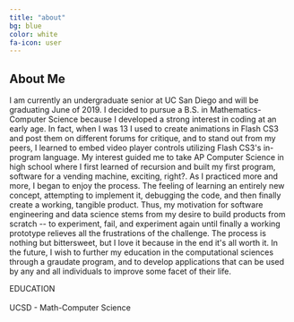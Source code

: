 ```yaml
---
title: "about"
bg: blue
color: white
fa-icon: user
---
```


## About Me

<div class="about-me-container">
<p class="about-me-text">I am currently an undergraduate senior at UC San Diego and will be graduating June of 2019. I decided to pursue a B.S. in Mathematics-Computer Science because I developed a strong interest in coding at an early age. In fact, when I was 13 I used to create animations in Flash CS3 and post them on different forums for critique, and to stand out from my peers, I learned to embed video player controls utilizing Flash CS3's in-program language. My interest guided me to take AP Computer Science in high school where I first learned of recursion and built my first program, software for a vending machine, exciting, right?. As I practiced more and more, I began to enjoy the process. The feeling of learning an entirely new concept, attempting to implement it, debugging the code, and then finally create a working, tangible product. Thus, my motivation for software engineering and data science stems from my desire to build products from scratch -- to experiment, fail, and experiment again until finally a working prototype relieves all the frustrations of the challenge. The process is nothing but bittersweet, but I love it because in the end it's all worth it. In the future, I wish to further my education in the computational sciences through a graudate program, and to develop applications that can be used by any and all individuals to improve some facet of their life.
</p>
</div>
<div class="about-me-boxes">
<div class="circle-frame"><i class="fa fa-graduation-cap fa-7x"></i>
</div>
<div class="about-me-headings">EDUCATION<br>
<br>
</div>
<div class="about-me-info-black">UCSD - <span class="about-me-info-yellow">Math-Computer Science</span></div>
</div>
